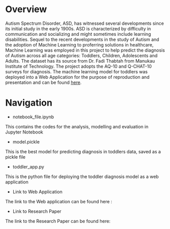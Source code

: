 # Overview
Autism Spectrum Disorder, ASD, has witnessed several developments since its initial study in the early 1900s. ASD is characterized by difficulty in communication and socializing and might sometimes include learning disabilities. Sequel to the recent developments in the study of Autism and the adoption of Machine Learning to proferring solutions in healthcare, Machine Learning was employed in this project to help predict the diagnosis of Autism across all age categories: Toddlers, Children, Adolescents and Adults. The dataset has its source from Dr. Fadi Thabtah from Manukau Institute of Technology. The project adopts the AQ-10 and Q-CHAT-10 surveys for diagnosis. The machine learning model for toddlers was deployed into a Web Application for the purpose of reproduction and presentation and can be found [here]().

# Navigation

+ notebook_file.ipynb

This contains the codes for the analysis, modelling and evaluation in Jupyter Notebook

+ model.pickle

This is the best model for predicting diagnosis in toddlers data, saved as a pickle file

+ toddler_app.py

This is the python file for deploying the toddler diagnosis model as a web application

+ Link to Web Application

The link to the Web application can be found here : 

+ Link to Research Paper

The link to the Research Paper can be found here: 

